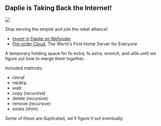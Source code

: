 Daplie is Taking Back the Internet!
--------------

[![](https://daplie.github.com/igg/images/ad-developer-rpi-white-890x275.jpg?v2)](https://daplie.com/preorder/)

Stop serving the empire and join the rebel alliance!

* [Invest in Daplie on Wefunder](https://daplie.com/invest/)
* [Pre-order Cloud](https://daplie.com/preorder/), The World's First Home Server for Everyone

A temporary holding space for fs-extra, fs.extra, wrench, and utile until we figure out how to merge them together.

Included methods:

  * rimraf
  * mkdirp
  * walk
  * copy (recursive)
  * delete (recursive)
  * remove (recursive)
  * exists (shim)

Some of these are duplicated, we'll figure it out eventually.
